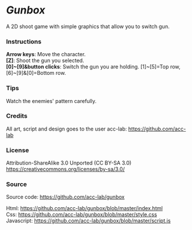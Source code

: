 # ***Gunbox***

A 2D shoot game with simple graphics that allow you to switch gun.

### Instructions
**Arrow keys**: Move the character.\
**[Z]**: Shoot the gun you selected.\
**[0]~[9]&button clicks**: Switch the gun you are holding. [1]\~[5]=Top row, [6]\~[9]&[0]=Bottom row.

### Tips
Watch the enemies' pattern carefully.

### Credits
All art, script and design goes to the user acc-lab: https://github.com/acc-lab

### License
Attribution-ShareAlike 3.0 Unported (CC BY-SA 3.0)\
https://creativecommons.org/licenses/by-sa/3.0/

### Source
Source code: https://github.com/acc-lab/gunbox

Html: https://github.com/acc-lab/gunbox/blob/master/index.html \
Css: https://github.com/acc-lab/gunbox/blob/master/style.css \
Javascript: https://github.com/acc-lab/gunbox/blob/master/script.js
